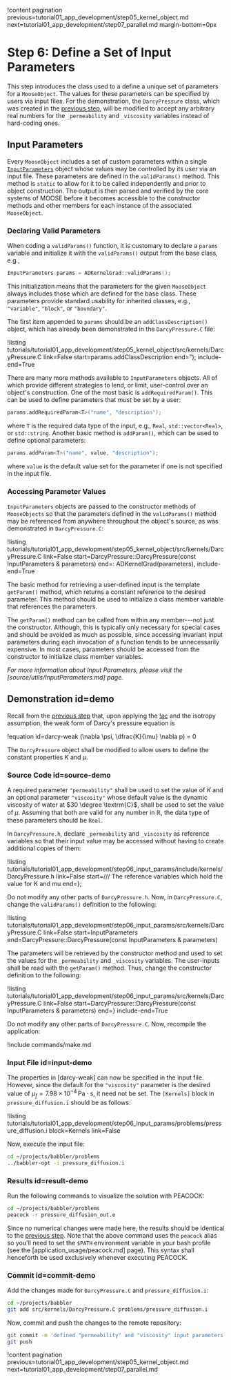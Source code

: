 !content pagination previous=tutorial01_app_development/step05_kernel_object.md
                    next=tutorial01_app_development/step07_parallel.md
                    margin-bottom=0px

# Step 6: Define a Set of Input Parameters

This step introduces the class used to a define a unique set of parameters for a `MooseObject`. The values for these parameters can be specified by users via input files. For the demonstration, the `DarcyPressure` class, which was created in the [previous step](tutorial01_app_development/step05_kernel_object.md#source-demo), will be modified to accept any arbitrary real numbers for the `_permeability` and `_viscosity` variables instead of hard-coding ones.

## Input Parameters

Every `MooseObject` includes a set of custom parameters within a single [`InputParameters`](framework/include/utils/InputParameters.h) object whose values may be controlled by its user via an input file. These parameters are defined in the `validParams()` method. This method is `static` to allow for it to be called independently and prior to object construction. The output is then parsed and verified by the core systems of MOOSE before it becomes accessible to the constructor methods and other members for each instance of the associated `MooseObject`.

### Declaring Valid Parameters

When coding a `validParams()` function, it is customary to declare a `params` variable and initialize it with the `validParams()` output from the base class, e.g.,

```C++
InputParameters params = ADKernelGrad::validParams();
```

This initialization means that the parameters for the given `MooseObject` always includes those which are defined for the base class. These parameters provide standard usability for inherited classes, e.g., `"variable"`, `"block"`, or `"boundary"`.

The first item appended to `params` should be an `addClassDescription()` object, which has already been demonstrated in the `DarcyPressure.C` file:

!listing tutorials/tutorial01_app_development/step05_kernel_object/src/kernels/DarcyPressure.C
         link=False
         start=params.addClassDescription
         end=");
         include-end=True

There are many more methods available to `InputParameters` objects. All of which provide different strategies to lend, or limit, user-control over an object's construction. One of the most basic is `addRequiredParam()`. This can be used to define parameters that *must* be set by a user:

```C++
params.addRequiredParam<T>("name", "description");
```

where `T` is the required data type of the input, e.g., `Real`, `std::vector<Real>`, or `std::string`. Another basic method is `addParam()`, which can be used to define optional parameters:

```C++
params.addParam<T>("name", value, "description");
```

where `value` is the default value set for the parameter if one is not specified in the input file.

### Accessing Parameter Values

`InputParameters` objects are passed to the constructor methods of `MooseObjects` so that the parameters defined in the `validParams()` method may be referenced from anywhere throughout the object's source, as was demonstrated in `DarcyPressure.C`:

!listing tutorials/tutorial01_app_development/step05_kernel_object/src/kernels/DarcyPressure.C
         link=False
         start=DarcyPressure::DarcyPressure(const InputParameters & parameters)
         end=: ADKernelGrad(parameters),
         include-end=True

The basic method for retrieving a user-defined input is the template `getParam()` method, which returns a constant reference to the desired parameter. This method should be used to initialize a class member variable that references the parameters.

The `getParam()` method can be called from within any member---not just the constructor. Although, this is typically only necessary for special cases and should be avoided as much as possible, since accessing invariant input parameters during each invocation of a function tends to be unnecessarily expensive. In most cases, parameters should be accessed from the constructor to initialize class member variables.

*For more information about Input Parameters, please visit the [source/utils/InputParameters.md] page.*

## Demonstration id=demo

Recall from the [previous step](tutorial01_app_development/step05_kernel_object.md#physics) that, upon applying the [!ac](BVP) and the isotropy assumption, the weak form of Darcy's pressure equation is

!equation id=darcy-weak
(\nabla \psi, \dfrac{K}{\mu} \nabla p) = 0

The `DarcyPressure` object shall be modified to allow users to define the constant properties $K$ and $\mu$.

### Source Code id=source-demo

A required parameter `"permeability"` shall be used to set the value of $K$ and an optional parameter `"viscosity"` whose default value is the dynamic viscosity of water at $30 \degree \textrm{C}$, shall be used to set the value of $\mu$. Assuming that both are valid for any number in $\mathbb{R}$, the data type of these parameters should be `Real`.

In `DarcyPressure.h`, declare `_permeability` and `_viscosity` as reference variables so that their input value may be accessed without having to create additional copies of them:

!listing tutorials/tutorial01_app_development/step06_input_params/include/kernels/DarcyPressure.h
         link=False
         start=/// The reference variables which hold the value for K and mu
         end=};

Do not modify any other parts of `DarcyPressure.h`. Now, in `DarcyPressure.C`, change the `validParams()` definition to the following:

!listing tutorials/tutorial01_app_development/step06_input_params/src/kernels/DarcyPressure.C
         link=False
         start=InputParameters
         end=DarcyPressure::DarcyPressure(const InputParameters & parameters)

The parameters will be retrieved by the constructor method and used to set the values for the `_permeability` and `_viscosity` variables. The user-inputs shall be read with the `getParam()` method. Thus, change the constructor definition to the following:

!listing tutorials/tutorial01_app_development/step06_input_params/src/kernels/DarcyPressure.C
         link=False
         start=DarcyPressure::DarcyPressure(const InputParameters & parameters)
         end=}
         include-end=True

Do not modify any other parts of `DarcyPressure.C`. Now, recompile the application:

!include commands/make.md

### Input File id=input-demo

The properties in [darcy-weak] can now be specified in the input file. However, since the default for the `"viscosity"` parameter is the desired value of $\mu_{f} = 7.98 \times 10^{-4} \, \textrm{Pa} \cdot \textrm{s}$, it need not be set. The `[Kernels]` block in `pressure_diffusion.i` should be as follows:

!listing tutorials/tutorial01_app_development/step06_input_params/problems/pressure_diffusion.i
         block=Kernels
         link=False

Now, execute the input file:

```bash
cd ~/projects/babbler/problems
../babbler-opt -i pressure_diffusion.i
```

### Results id=result-demo

Run the following commands to visualize the solution with PEACOCK:

```bash
cd ~/projects/babbler/problems
peacock -r pressure_diffusion_out.e
```

Since no numerical changes were made here, the results should be identical to the [previous step](tutorial01_app_development/step05_kernel_object.md#result-demo). Note that the above command uses the `peacock` alias so you'll need to set the `$PATH` environment variable in your bash profile (see the [application_usage/peacock.md] page). This syntax shall henceforth be used exclusively whenever executing PEACOCK.

### Commit id=commit-demo

Add the changes made for `DarcyPressure.C` and `pressure_diffusion.i`:

```bash
cd ~/projects/babbler
git add src/kernels/DarcyPressure.C problems/pressure_diffusion.i
```

Now, commit and push the changes to the remote repository:

```bash
git commit -m 'defined "permeability" and "viscosity" input parameters'
git push
```

!content pagination previous=tutorial01_app_development/step05_kernel_object.md
                    next=tutorial01_app_development/step07_parallel.md

